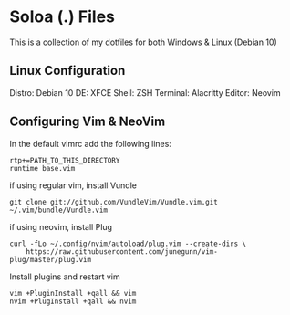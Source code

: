 # Soloa (.) Files

This is a collection of my dotfiles for both Windows & Linux (Debian 10)

## Linux Configuration

Distro: Debian 10
DE: XFCE
Shell: ZSH
Terminal: Alacritty
Editor: Neovim


## Configuring Vim & NeoVim

In the default vimrc add the following lines:

    rtp+=PATH_TO_THIS_DIRECTORY
    runtime base.vim

if using regular vim, install Vundle

    git clone git://github.com/VundleVim/Vundle.vim.git ~/.vim/bundle/Vundle.vim

if using neovim, install Plug

    curl -fLo ~/.config/nvim/autoload/plug.vim --create-dirs \
        https://raw.githubusercontent.com/junegunn/vim-plug/master/plug.vim

Install plugins and restart vim

    vim +PluginInstall +qall && vim
    nvim +PlugInstall +qall && nvim
